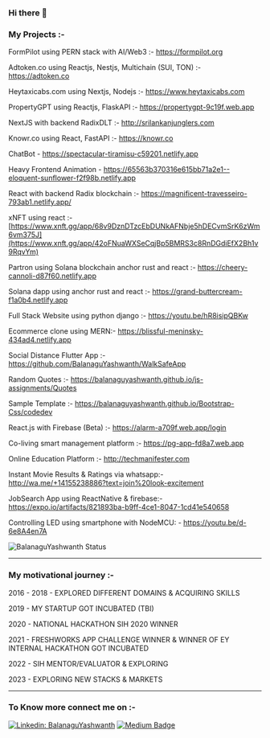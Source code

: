 ### Hi there 👋


<!--
**BalanaguYashwanth/BalanaguYashwanth** is a ✨ _special_ ✨ repository because its `README.md` (this file) appears on your GitHub profile.

Here are some ideas to get you started:

- 🔭 I’m currently working on ...
- 🌱 I’m currently learning ...
- 👯 I’m looking to collaborate on ...
- 🤔 I’m looking for help with ...
- 💬 Ask me about ...
- 📫 How to reach me: ...
- 😄 Pronouns: ...
- ⚡ Fun fact: ...
-->

### My Projects :-

FormPilot using PERN stack with AI/Web3 :-
https://formpilot.org

Adtoken.co using Reactjs, Nestjs, Multichain (SUI, TON) :-
https://adtoken.co

Heytaxicabs.com using Nextjs, Nodejs :-
https://www.heytaxicabs.com

PropertyGPT using Reactjs, FlaskAPI :-
https://propertygpt-9c19f.web.app

NextJS with backend RadixDLT :-
http://srilankanjunglers.com

Knowr.co using React, FastAPI :-
https://knowr.co

ChatBot - 
https://spectacular-tiramisu-c59201.netlify.app

Heavy Frontend Animation - 
https://65563b370316e615bb71a2e1--eloquent-sunflower-f2f98b.netlify.app

React with backend Radix blockchain :-
https://magnificent-travesseiro-793ab1.netlify.app/

xNFT using react :- 
[https://www.xnft.gg/app/68v9DznDTzcEbDUNkAFNbje5hDECvmSrK6zWm6vm375J](https://www.xnft.gg/app/42oFNuaWXSeCqjBp5BMRS3c8RnDGdiEfX2Bh1v9RqvYm)

Partron using Solana blockchain anchor rust and react :-
https://cheery-cannoli-d87f60.netlify.app

Solana dapp using anchor rust and react :-
https://grand-buttercream-f1a0b4.netlify.app

Full Stack Website using python django :-
https://youtu.be/hR8isipQBKw

Ecommerce clone using MERN:-
https://blissful-meninsky-434ad4.netlify.app

Social Distance Flutter App :-
https://github.com/BalanaguYashwanth/WalkSafeApp

Random Quotes :-
https://balanaguyashwanth.github.io/js-assignments/Quotes

Sample Template :-
https://balanaguyashwanth.github.io/Bootstrap-Css/codedev

React.js with Firebase (Beta) :-
https://alarm-a709f.web.app/login

Co-living smart management platform :-
https://pg-app-fd8a7.web.app

Online Education Platform :-
http://techmanifester.com

Instant Movie Results & Ratings via whatsapp:-
http://wa.me/+14155238886?text=join%20look-excitement

JobSearch App using ReactNative & firebase:-
https://expo.io/artifacts/821893ba-b9ff-4ce1-8047-1cd41e540658

Controlling LED using smartphone with NodeMCU: -
https://youtu.be/d-6e8A4en7A


![BalanaguYashwanth Status](https://github-readme-stats.vercel.app/api/top-langs/?username=BalanaguYashwanth&theme=material-palenight&hide_langs_below=1&layout=compact)

* * *

### My motivational journey :-

2016 - 2018 - EXPLORED DIFFERENT DOMAINS & ACQUIRING SKILLS

2019 - MY STARTUP GOT INCUBATED (TBI) 

2020 - NATIONAL HACKATHON SIH 2020 WINNER

2021 - FRESHWORKS APP CHALLENGE WINNER & WINNER OF EY INTERNAL HACKATHON GOT INCUBATED 

2022 - SIH MENTOR/EVALUATOR & EXPLORING

2023 - EXPLORING NEW STACKS & MARKETS

* * *

### To Know more connect me on :-

[![Linkedin: BalanaguYashwanth](https://img.shields.io/badge/-BalanaguYashwanth-blue?style=flat-square&logo=Linkedin&logoColor=white&link=https://www.linkedin.com/in/balanagu-yashwanth-77a104159/)](https://www.linkedin.com/in/balanagu-yashwanth-77a104159/) [![Medium Badge](http://img.shields.io/badge/-@makedeveasy-1ca0f1?style=social&logo=Medium&logoColor=black&link=https://medium.com/@makedeveasy)](https://medium.com/@makedeveasy)<br/>




